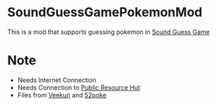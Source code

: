 # SoundGuessGamePokemonMod
This is a mod that supports guessing pokemon in [Sound Guess Game](https://github.com/XiaoGeNintendo/SoundGuessGame)

# Note
- Needs Internet Connection
- Needs Connection to [Public Resource Hut](https://github.com/XiaoGeNintendo/public-resource-hut)
- Files from [Veekun](https://www.veekun.com) and [52poke](http://wiki.52poke.com/wiki/%E4%B8%BB%E9%A1%B5)
